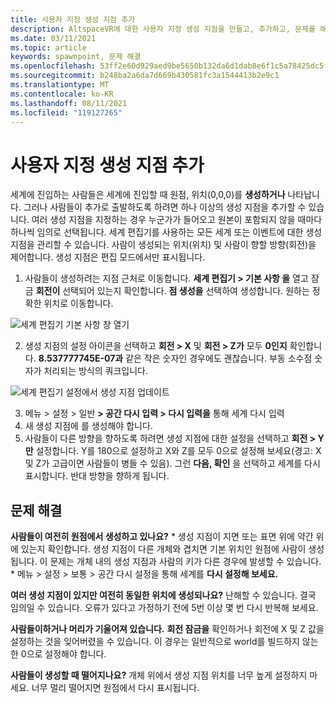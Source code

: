 ```yaml
---
title: 사용자 지정 생성 지점 추가
description: AltspaceVR에 대한 사용자 지정 생성 지점을 만들고, 추가하고, 문제를 해결하는 방법을 알아봅니다.
ms.date: 03/11/2021
ms.topic: article
keywords: spawnpoint, 문제 해결
ms.openlocfilehash: 53ff2e60d929aed9be5650b132da6d1dab8e6f1c5a78425dc5f17c10f2c4dfdb
ms.sourcegitcommit: b248ba2a6da7d669b430581fc3a1544413b2e9c1
ms.translationtype: MT
ms.contentlocale: ko-KR
ms.lasthandoff: 08/11/2021
ms.locfileid: "119127265"
---
```

# <a name="adding-custom-spawn-points"></a>사용자 지정 생성 지점 추가

세계에 진입하는 사람들은 세계에 진입할 때 원점, 위치(0,0,0)를 **생성하거나** 나타납니다. 그러나 사람들이 추가로 출발하도록 하려면 하나 이상의 생성 지점을 추가할 수 있습니다. 여러 생성 지점을 지정하는 경우 누군가가 들어오고 원본이 포함되지 않을 때마다 하나씩 임의로 선택됩니다. 세계 편집기를 사용하는 모든 세계 또는 이벤트에 대한 생성 지점을 관리할 수 있습니다. 사람이 생성되는 위치(위치) 및 사람이 향할 방향(회전)을 제어합니다. 생성 지점은 편집 모드에서만 표시됩니다. 

1. 사람들이 생성하려는 지점 근처로 이동합니다. **세계 편집기 > 기본 사항 을** 열고 잠금 **회전이** 선택되어 있는지 확인합니다. **점 생성을** 선택하여 생성합니다. 원하는 정확한 위치로 이동합니다.

![세계 편집기 기본 사항 창 열기](images/spawn-points-img-01.png)

2. 생성 지점의 설정 아이콘을 선택하고 **회전 > X** 및 **회전 > Z가** 모두 **0인지** 확인합니다. **8.537777745E-07과** 같은 작은 숫자인 경우에도 괜찮습니다. 부동 소수점 숫자가 처리되는 방식의 쿼크입니다.

![세계 편집기 설정에서 생성 지점 업데이트](images/spawn-points-img-02.png)

3. 메뉴 > 설정 > 일반 **> 공간 다시 입력 > 다시 입력을** 통해 세계 다시 입력
4. 새 생성 지점에 를 생성해야 합니다.
5. 사람들이 다른 방향을 향하도록 하려면 생성 지점에 대한 설정을 선택하고 **회전 > Y만** 설정합니다. Y를 180으로 설정하고 X와 Z를 모두 0으로 설정해 보세요(경고: X 및 Z가 고급이면 사람들이 병들 수 있음). 그런 **다음, 확인** 을 선택하고 세계를 다시 표시합니다. 반대 방향을 향하게 됩니다. 

## <a name="troubleshooting"></a>문제 해결

**사람들이 여전히 원점에서 생성하고 있나요?**
    * 생성 지점이 지면 또는 표면 위에 약간 위에 있는지 확인합니다. 생성 지점이 다른 개체와 겹치면 기본 위치인 원점에 사람이 생성됩니다. 이 문제는 개체 내의 생성 지점과 사람의 키가 다른 경우에 발생할 수 있습니다. 
    * 메뉴 > 설정 > 보통 > 공간 다시 설정을 통해 세계를 **다시 설정해 보세요.**

**여러 생성 지점이 있지만 여전히 동일한 위치에 생성되나요?**
난해할 수 있습니다. 결국 임의일 수 있습니다. 오류가 있다고 가정하기 전에 5번 이상 몇 번 다시 반복해 보세요. 

**사람들이하거나 머리가 기울어져 있습니다.** **회전 잠금을** 확인하거나 회전에 X 및 Z 값을 설정하는 것을 잊어버렸을 수 있습니다. 이 경우는 일반적으로 world를 빌드하지 않는 한 0으로 설정해야 합니다. 

**사람들이 생성할 때 떨어지나요?**
개체 위에서 생성 지점 위치를 너무 높게 설정하지 마세요. 너무 멀리 떨어지면 원점에서 다시 표시됩니다.